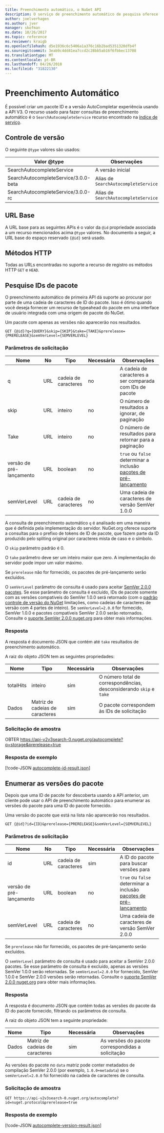 ```yaml
---
title: Preenchimento automático, o NuGet API
description: O serviço de preenchimento automático de pesquisa oferece suporte a versões e descoberta interativa de IDs de pacote.
author: joelverhagen
ms.author: jver
manager: skofman
ms.date: 10/26/2017
ms.topic: reference
ms.reviewer: kraigb
ms.openlocfilehash: d5e1936c6c5406a1a376c16b2bad5351320dfb4f
ms.sourcegitcommit: 3eab9c4dd41ea7ccd2c28bb5ab16f6fbbec13708
ms.translationtype: MT
ms.contentlocale: pt-BR
ms.lasthandoff: 04/26/2018
ms.locfileid: "31822130"
---
```

# <a name="autocomplete"></a>Preenchimento Automático

É possível criar um pacote ID e a versão AutoCompletar experiência usando a API V3. O recurso usado para fazer consultas de preenchimento automático é o `SearchAutocompleteService` recurso encontrado na [índice de serviço](service-index.md).

## <a name="versioning"></a>Controle de versão

O seguinte `@type` valores são usados:

Valor @type                          | Observações
------------------------------------ | -----
SearchAutocompleteService            | A versão inicial
SearchAutocompleteService/3.0.0-beta | Alias de `SearchAutocompleteService`
SearchAutocompleteService/3.0.0-rc   | Alias de `SearchAutocompleteService`

## <a name="base-url"></a>URL Base

A URL base para as seguintes APIs é o valor da `@id` propriedade associada a um recurso mencionados acima `@type` valores. No documento a seguir, a URL base do espaço reservado `{@id}` será usado.

## <a name="http-methods"></a>Métodos HTTP

Todas as URLs encontradas no suporte a recurso de registro os métodos HTTP `GET` e `HEAD`.

## <a name="search-for-package-ids"></a>Pesquise IDs de pacote

O preenchimento automático de primeira API dá suporte ao procurar por parte de uma cadeia de caracteres de ID do pacote. Isso é ótimo quando você deseja fornecer um recurso de typeahead do pacote em uma interface de usuário integrada com uma origem de pacote do NuGet.

Um pacote com apenas as versões não aparecerão nos resultados.

    GET {@id}?q={QUERY}&skip={SKIP}&take={TAKE}&prerelease={PRERELEASE}&semVerLevel={SEMVERLEVEL}

### <a name="request-parameters"></a>Parâmetros de solicitação

Nome        | No     | Tipo    | Necessária | Observações
----------- | ------ | ------- | -------- | -----
q           | URL    | cadeia de caracteres  | no       | A cadeia de caracteres a ser comparada com IDs de pacote
skip        | URL    | inteiro | no       | O número de resultados a ignorar, de paginação
Take        | URL    | inteiro | no       | O número de resultados para retornar para a paginação
versão de pré-lançamento  | URL    | boolean | no       | `true` ou `false` determinar a inclusão [pacotes de pré-lançamento](../create-packages/prerelease-packages.md)
semVerLevel | URL    | cadeia de caracteres  | no       | Uma cadeia de caracteres de versão SemVer 1.0.0 

A consulta de preenchimento automático `q` é analisado em uma maneira que é definida pela implementação do servidor. NuGet.org oferece suporte a consultas para o prefixo de tokens de ID de pacote, que fazem parte da ID produzido pelo spliting original por caracteres mista de caso e o símbolo.

O `skip` parâmetro padrão é 0.

O `take` parâmetro deve ser um inteiro maior que zero. A implementação do servidor pode impor um valor máximo.

Se `prerelease` não for fornecido, os pacotes de pré-lançamento serão excluídos.

O `semVerLevel` parâmetro de consulta é usado para aceitar [SemVer 2.0.0 pacotes](https://github.com/NuGet/Home/wiki/SemVer2-support-for-nuget.org-%28server-side%29#identifying-semver-v200-packages).
Se esse parâmetro de consulta é excluído, IDs de pacote somente com as versões compatíveis do SemVer 1.0.0 será retornado (com o [padrão controle de versão do NuGet](../reference/package-versioning.md) limitações, como cadeias de caracteres de versão com 4 partes de inteiro).
Se `semVerLevel=2.0.0` for fornecido, SemVer 1.0.0 e pacotes compatíveis SemVer 2.0.0 serão retornados. Consulte o [suporte SemVer 2.0.0 nuget.org](https://github.com/NuGet/Home/wiki/SemVer2-support-for-nuget.org-%28server-side%29) para obter mais informações.

### <a name="response"></a>Resposta

A resposta é documento JSON que contém até `take` resultados de preenchimento automático.

A raiz do objeto JSON tem as seguintes propriedades:

Nome      | Tipo             | Necessária | Observações
--------- | ---------------- | -------- | -----
totalHits | inteiro          | sim      | O número total de correspondências, desconsiderando `skip` e `take`
Dados      | Matriz de cadeias de caracteres | sim      | O pacote correspondem às IDs de solicitação

### <a name="sample-request"></a>Solicitação de amostra

OBTER https://api-v2v3search-0.nuget.org/autocomplete?q=storage&prerelease=true

### <a name="sample-response"></a>Resposta de exemplo

[!code-JSON [autocomplete-id-result.json](./_data/autocomplete-id-result.json)]

## <a name="enumerate-package-versions"></a>Enumerar as versões do pacote

Depois que uma ID de pacote for descoberta usando a API anterior, um cliente pode usar o API de preenchimento automático para enumerar as versões do pacote para uma ID do pacote fornecido.

Uma versão do pacote que está na lista não aparecerão nos resultados.

    GET {@id}?id={ID}&prerelease={PRERELEASE}&semVerLevel={SEMVERLEVEL}

### <a name="request-parameters"></a>Parâmetros de solicitação

Nome        | No     | Tipo    | Necessária | Observações
----------- | ------ | ------- | -------- | -----
id          | URL    | cadeia de caracteres  | sim      | A ID do pacote para buscar versões para
versão de pré-lançamento  | URL    | boolean | no       | `true` ou `false` determinar a inclusão [pacotes de pré-lançamento](../create-packages/prerelease-packages.md)
semVerLevel | URL    | cadeia de caracteres  | no       | Uma cadeia de caracteres de versão SemVer 2.0.0 

Se `prerelease` não for fornecido, os pacotes de pré-lançamento serão excluídos.

O `semVerLevel` parâmetro de consulta é usado para aceitar a SemVer 2.0.0 pacotes. Se esse parâmetro de consulta é excluído, apenas as versões SemVer 1.0.0 serão retornadas. Se `semVerLevel=2.0.0` for fornecido, SemVer 1.0.0 e SemVer 2.0.0 versões serão retornadas. Consulte o [suporte SemVer 2.0.0 nuget.org](https://github.com/NuGet/Home/wiki/SemVer2-support-for-nuget.org-%28server-side%29) para obter mais informações.

### <a name="response"></a>Resposta

A resposta é documento JSON que contém todas as versões do pacote da ID do pacote fornecido, filtrando os parâmetros de consulta.

A raiz do objeto JSON tem a seguinte propriedade:

Nome      | Tipo             | Necessária | Observações
--------- | ---------------- | -------- | -----
Dados      | Matriz de cadeias de caracteres | sim      | As versões do pacote correspondidas a solicitação

As versões do pacote no `data` matriz pode conter metadados de compilação SemVer 2.0.0 (por exemplo, `1.0.0+metadata`) se o `semVerLevel=2.0.0` foi fornecido na cadeia de caracteres de consulta.

### <a name="sample-request"></a>Solicitação de amostra

    GET https://api-v2v3search-0.nuget.org/autocomplete?id=nuget.protocol&prerelease=true

### <a name="sample-response"></a>Resposta de exemplo

[!code-JSON [autocomplete-version-result.json](./_data/autocomplete-version-result.json)]
